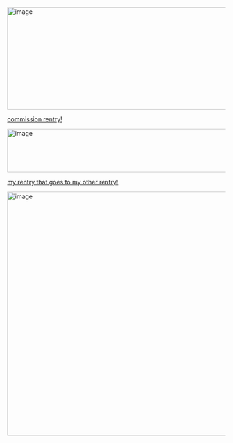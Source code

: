 <img width="768" height="236" alt="image" src="https://github.com/user-attachments/assets/1edd1444-f39e-4560-b7ca-bffa382a6a01" />



[commission rentry!](https://rentry.co/commissionist)


<img width="900" height="100" alt="image" src="https://github.com/user-attachments/assets/bdb33602-f48b-49bc-ae58-61c7b80974ba" />

[my rentry that goes to my other rentry!](https://rentry.co/amesroses)

<img width="1000" height="563" alt="image" src="https://github.com/user-attachments/assets/51141c5a-37dc-4675-90a5-502476ffbc60" />
